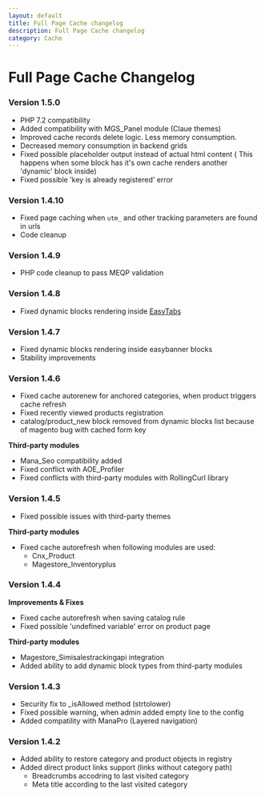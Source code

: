 ```yaml
---
layout: default
title: Full Page Cache changelog
description: Full Page Cache changelog
category: Cache
---
```


# Full Page Cache Changelog

### Version 1.5.0

 -  PHP 7.2 compatibility
 -  Added compatibility with MGS_Panel module (Claue themes)
 -  Improved cache records delete logic. Less memory consumption.
 -  Decreased memory consumption in backend grids
 -  Fixed possible placeholder output instead of actual html content (
    This happens when some block has it's own cache renders another 'dynamic'
    block inside)
 -  Fixed possible 'key is already registered' error

### Version 1.4.10

 -  Fixed page caching when `utm_` and other tracking parameters are found in
    urls
 -  Code cleanup

### Version 1.4.9

 -  PHP code cleanup to pass MEQP validation

### Version 1.4.8

 -  Fixed dynamic blocks rendering inside [EasyTabs](/m1/extensions/easytabs/)

### Version 1.4.7

 -  Fixed dynamic blocks rendering inside easybanner blocks
 -  Stability improvements

### Version 1.4.6

 -  Fixed cache autorenew for anchored categories, when product triggers cache refresh
 -  Fixed recently viewed products registration
 -  catalog/product_new block removed from dynamic blocks list because of magento
    bug with cached form key

 **Third-party modules**

 -  Mana_Seo compatibility added
 -  Fixed conflict with AOE_Profiler
 -  Fixed conflicts with third-party modules with RollingCurl library

### Version 1.4.5

 -  Fixed possible issues with third-party themes

**Third-party modules**

 -  Fixed cache autorefresh when following modules are used:
    - Cnx_Product
    - Magestore_Inventoryplus

### Version 1.4.4

**Improvements & Fixes**

 -  Fixed cache autorefresh when saving catalog rule
 -  Fixed possible 'undefined variable' error on product page

**Third-party modules**

 -  Magestore_Simisalestrackingapi integration
 -  Added ability to add dynamic block types from third-party modules

### Version 1.4.3

 -  Security fix to _isAllowed method (strtolower)
 -  Fixed possible warning, when admin added empty line to the config
 -  Added compatility with ManaPro (Layered navigation)

### Version 1.4.2

 -  Added ability to restore category and product objects in registry
 -  Added direct product links support (links without category path)
    - Breadcrumbs accodring to last visited category
    - Meta title according to the last visited category
